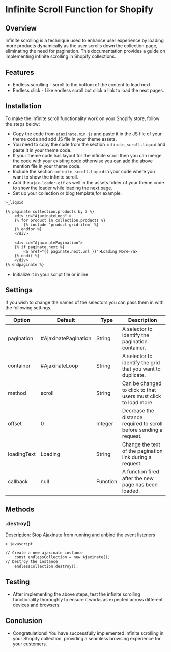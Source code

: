 # Infinite Scroll Function for Shopify

## Overview
Infinite scrolling is a technique used to enhance user experience by loading more products dynamically as the user scrolls down the collection page, eliminating the need for pagination. This documentation provides a guide on implementing infinite scrolling in Shopify collections.

## Features
- Endless scrolling - scroll to the bottom of the content to load next.
- Endless click - Like endless scroll but click a link to load the next pages.

## Installation
To make the infinite scroll functionality work on your Shopify store, follow the steps below:
- Copy the code from `ajaxinate.min.js` and paste it in the JS file of your theme code and add JS file in your theme assets. 
- You need to copy the code from the section `infinite_scroll.liquid` and paste it in your theme code.
- If your theme code has layout for the infinite scroll then you can merge the code with your existing code otherwise you can add the above mention file in your theme code.
- Include the section `infinite_scroll.liquid` in your code where you want to show the infinite scroll.
- Add the `ajax-loader.gif` as well in the assets folder of your theme code to show the loader while loading the next page.
- Set up your collection or blog template,for example:

<code>>_liquid</code>

    {% paginate collection.products by 3 %}
        <div id="AjaxinateLoop" >
        {% for product in collection.products %}
            {% include 'product-grid-item' %}
        {% endfor %}
        </div>

        <div id="AjaxinatePagination">
        {% if paginate.next %}
            <a href="{{ paginate.next.url }}">Loading More</a>
        {% endif %}
        </div>
    {% endpaginate %}

- Initialize it in your script file or inline


## Settings
If you wish to change the names of the selectors you can pass them in with the following settings.

| Option | Default | Type | Description 
| ------ | ------ |  ------ | ------ |
| pagination | #AjaxinatePagination | String | A selector to identify the pagination container. |
| container | #AjaxinateLoop | String | A selector to identify the grid that you want to duplicate. |
| method | scroll | String | Can be changed to click to that users must click to load more. |
| offset | 0 | Integer | Decrease the distance required to scroll before sending a request. |
| loadingText | Loading | String | Change the text of the pagination link during a request. |
| callback | null | Function | A function fired after the new page has been loaded. |

## Methods

### .destroy()
Description: Stop Ajaxinate from running and unbind the event listeners

<code>>_javascript</code>

    // Create a new ajaxinate instance
        const endlessCollection = new Ajaxinate();
    // Destroy the instance
        endlessCollection.destroy();

## Testing

- After implementing the above steps, test the infinite scrolling functionality thoroughly to ensure it works as expected across different devices and browsers.

## Conclusion

- Congratulations! You have successfully implemented infinite scrolling in your Shopify collection, providing a seamless browsing experience for your customers.
